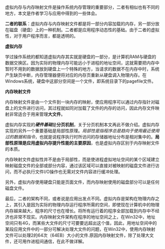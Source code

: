 虚拟内存与内存映射文件是操作系统内存管理的重要部分，二者有相似也有不同的地方，本文是作者学习与应用中得到的一些体会。

**二者的联系**：虚拟内存与内存映射文件都是将一部分内容加载的内存，另一部分放在磁盘（硬盘）上的一种机制。二者都是应用程序动态性的基础。由于二者的虚拟性，对于用户程序而言，都是透明的。

**虚拟内存**

学过操作系统的都知道虚拟内存其实就是硬盘的一部分，是计算机RAM与硬盘的数据交换区。因为实际的物理内存可能远小于进程的地址空间，这就需要把内存中暂时不用到的数据放到硬盘上一个特殊的地方，当请求的数据不在内存中时，系统产生缺页中断，内存管理器便将对应的内存页重新从硬盘调入物理内存。在Windows系统，硬盘中这部分空间是一个文件，即系统目录下的pagefile文件。

**内存映射文件**

内存映射文件是由一个文件到一块内存的映射，使应用程序可以通过内存指针对磁盘上的文件进行访问，其过程就如同对加载了文件的内存的访问，因此内存文件映射非常适合于用来管理**大文件**。

虚拟内存实现的***硬件基础***是**分页机制**，关于分页机制本文再此不做介绍。虚拟内存实现的另外一个重要基础是局部性原理。*局部性是指程序总是趋向于使用最近使用过的数据和指令*，也就是说程序执行时所访问的存储器地址分布是相对集中的。**局部性原理是应用虚拟内存提升性能的主要原因**，也是虚拟内存区别于内存映射文件的本质。

内存映射文件虚拟性并不是由于局部性，而是使进程虚拟地址空间的某个区域建立映射磁盘文件的全部或部分内容，通过该区域可以直接对被映射的磁盘文件进行访问，而不必执行文件I/O操作也无需对文件内容进行缓冲处理。

另外，虚拟内存使用硬盘只能是页面文件，而内存映射使用的磁盘部分可以是任何磁盘文件。

最后，二者的架构不同，或者说是应用出发点不同。虚拟内存是架构在物理内存之上，其引入是因为实际的物理内存运行程序所需的空间，即使现在计算机中的物理内存越来越大，程序的尺寸也在增长。将所有运行着的程序全部加载到内存中不经济也非常不现实。内存映射文件架构在程序的地址空间之上，在Win32中，地址空间只有4G，而某些大文件的尺寸可要要远超出这个值，因此，用地址空间中的某段应用文件中的一部分可解决处理大文件的问题，在Win32中，使用内存映射文件可以处理2的64次（64EB）大小的文件.原因内存映射文件，除了处理大文件，还可用作进程间通信，在此不做详解。